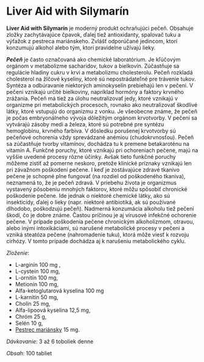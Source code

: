 Liver Aid with Silymarín
=========================

**Liver Aid with Silymarín** je moderný produkt ochraňujúci pečeň. Obsahuje
zložky zachytávajúce čpavok, ďalej tiež antioxidanty, spalovač tuku a výťažok z
pestreca mariánskeho. Zvlášť odporúčané jedincom, ktorí konzumujú alkohol alebo
tým, ktorí pravidelne užívajú lieky.

***Pečeň*** je často označovaná ako chemické laboratórium. Je kľúčovým orgánom v
metabolizme sacharidov, tukov a bielkovín. Zúčastňuje sa regulácie hladiny cukru
v krvi a metabolizmu cholesterolu. Pečeň rozkladá cholesterol na žlčové
kyseliny, ktoré sú nepostrádateľné pre trávenie tukov. Syntéza a odbúravanie
niektorých aminokyselín prebiehajú len v pečeni. V pečeni vznikajú určité
bielkoviny, napríklad hormóny a faktory krvného zrážania. Pečeň má tiež za úlohu
neutralizovať jedy, ktoré vznikajú v organizme pri metabolických procesoch,
rovnako ako neutralizovať škodlivé látky, ktoré vstupujú do organizmu z vonku.
Je všeobecne známe, že pečeň je počas embryonálneho vývoja dôležitým orgánom
krvotvorby. V pečeni sa vytvárajú zásoby medi a železa, ktoré sú potrebné pre
syntézu hemoglobínu, krvného farbiva. V dôsledku porušenej krvotvorby sú
pečeňové ochorenia vždy sprevádzané anémiou (chudokrvnosťou). Pečeň sa
zúčastňuje tvorby vitamínov, dochádza tu k premene betakaroténu na vitamín A.
Funkčné poruchy, ktoré vznikajú pri ochoreniach pečene, majú na vyššie uvedené
procesy rôzne účinky. Avšak tieto funkčné poruchy môžeme zistiť až pomerne
neskoro, pretože klinické príznaky vznikajú len pri závažnom poškodení pečene. I
keď je zostávajúce zdravé tkanivo pečene je schopné plne fungovať (na rozdiel od
poškodeného tkaniva), neznamená to, že je pečeň zdravá. V priebehu života je
organizmus vystavený pôsobeniu mnohých faktorov, ktoré môžu spôsobiť chronické
poškodenie pečene. Ide jednak o niektoré chemické látky, ako sú insekticídy,
ďalej o lieky (napr. niektoré antibiotiká, ak sú používané dlhodobo, poškodzujú
pečeň). Nadmerná konzumácia alkoholu tiež pečeni škodí, čo je dobre známe.
Častou príčinou je aj vírusové infekčné ochorenie pečene. V prípade poškodenia
pečene chronickým alkoholizmom, otravou, alebo inými intoxikáciami, sú narušené
metabolické procesy v pečeni a vzniká steatóza pečene (nahromadenie tuku), ktorá
môže viesť k rozvoju cirhózy. V tomto prípade dochádza aj k narušeniu
metabolického cyklu.

*Zloženie*:

* L-arginín 100 mg ,
* L-cysteín 100 mg,
* L-ornitín 100 mg,
* Metionín 100 mg,
* Alfa-ketoglutarová kyselina 100 mg
* L-karnitín 50 mg,
* Cholín 25 mg,
* Alfa-lipoová kyselina 12,5 mg,
* Chróm 25 g,
* Selén 10 g,
* [Pestrec mariánsky](../bylinky/pestrec-mariansky) 15 mg.

*Dávkovanie*: 3 až 6 toboliek denne

*Obsah*: 100 tabliet
